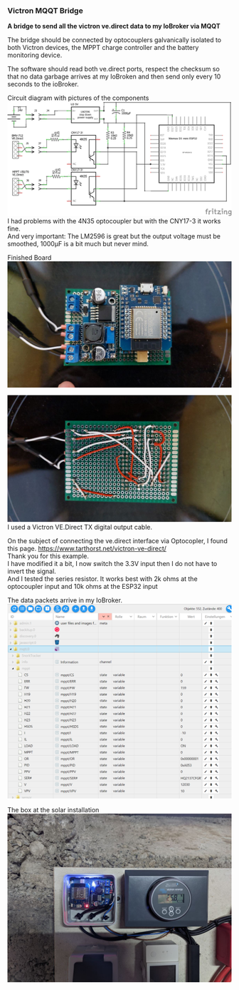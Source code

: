 ﻿
### Victron MQQT Bridge

   **A bridge to send all the victron ve.direct data to my IoBroker via MQQT**
   
   The bridge should be connected by optocouplers galvanically isolated to both Victron devices, 
   the MPPT charge controller and the battery monitoring device.

   The software should read both ve.direct ports, respect the checksum so that no data garbage 
   arrives at my IoBroken and then send only every 10 seconds to the ioBroker.

   Circuit diagram with pictures of the components   
   ![Victron To MQQT Bridget](../mqqtbridge/circuit/VictronMQQTBridge.png "Victron To MQQT Bridge")
   I had problems with the 4N35 optocoupler but with the CNY17-3 it works fine.  
   And very important: The LM2596 is great but the output voltage must be smoothed, 1000μF is a bit much but never mind.

   Finished Board  
   ![Board1](../mqqtbridge/circuit/Board1.png "Board 1")

   ![Board2](../mqqtbridge/circuit/Board2.png "Board 2")
   I used a Victron VE.Direct TX digital output cable.

   On the subject of connecting the ve.direct interface via Optocopler, I found this page. 
   https://www.tarthorst.net/victron-ve-direct/  
   Thank you for this example.  
   I have modified it a bit, I now switch the 3.3V input then I do not have to invert the signal.  
   And I tested the series resistor. It works best with 2k ohms at the optocoupler input and 10k ohms at the ESP32 input

   The data packets arrive in my IoBroker.
   ![Board2](../mqqtbridge/circuit/IoBroker.png "IoBroker")

   The box at the solar installation
   ![BridgeBox](../mqqtbridge/circuit/BridgeBox.png "BridgeBox")

